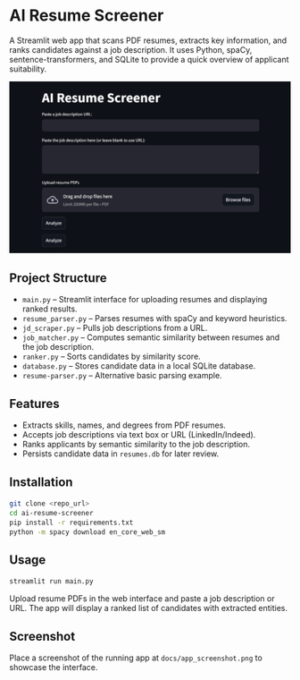 
# AI Resume Screener

A Streamlit web app that scans PDF resumes, extracts key information, and ranks candidates against a job description. It uses Python, spaCy, sentence-transformers, and SQLite to provide a quick overview of applicant suitability.

![App Screenshot](docs/app_screenshot.png)

## Project Structure
- `main.py` – Streamlit interface for uploading resumes and displaying ranked results.
- `resume_parser.py` – Parses resumes with spaCy and keyword heuristics.
- `jd_scraper.py` – Pulls job descriptions from a URL.
- `job_matcher.py` – Computes semantic similarity between resumes and the job description.
- `ranker.py` – Sorts candidates by similarity score.
- `database.py` – Stores candidate data in a local SQLite database.
- `resume-parser.py` – Alternative basic parsing example.

## Features
- Extracts skills, names, and degrees from PDF resumes.
- Accepts job descriptions via text box or URL (LinkedIn/Indeed).
- Ranks applicants by semantic similarity to the job description.
- Persists candidate data in `resumes.db` for later review.

## Installation
```bash
git clone <repo_url>
cd ai-resume-screener
pip install -r requirements.txt
python -m spacy download en_core_web_sm
```

## Usage
```bash
streamlit run main.py
```
Upload resume PDFs in the web interface and paste a job description or URL. The app will display a ranked list of candidates with extracted entities.

## Screenshot
Place a screenshot of the running app at `docs/app_screenshot.png` to showcase the interface.


